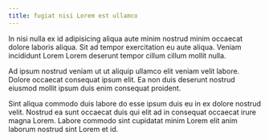 ```yaml
---
title: fugiat nisi Lorem est ullamco
---
```


In nisi nulla ex id adipisicing aliqua aute minim nostrud minim occaecat dolore laboris aliqua. Sit ad tempor exercitation eu aute aliqua. Veniam incididunt Lorem Lorem deserunt tempor cillum cillum mollit nulla.

Ad ipsum nostrud veniam ut ut aliquip ullamco elit veniam velit labore. Dolore occaecat consequat ipsum elit. Ea non duis deserunt nostrud eiusmod mollit ipsum duis enim consequat proident.

Sint aliqua commodo duis labore do esse ipsum duis eu in ex dolore nostrud velit. Nostrud ea sunt occaecat duis qui elit ad in consequat occaecat irure magna Lorem. Labore commodo sint cupidatat minim Lorem elit anim laborum nostrud sint Lorem et id.